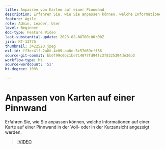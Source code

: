 ```yaml
---
title: Anpassen von Karten auf einer Pinnwand
description: Erfahren Sie, wie Sie anpassen können, welche Informationen auf einer Karte auf einer Pinnwand in der Voll- oder in der Kurzansicht angezeigt werden.
feature: Agile
role: Admin, Leader, User
level: Beginner
doc-type: Feature Video
last-substantial-update: 2023-08-08T00:00:00Z
jira: KT-13776
thumbnail: 3422520.jpeg
exl-id: ff3ec41f-2a8d-4e09-aa8e-5c57d69cff36
source-git-commit: bbdf99c6bc1be714077fd94fc3f8325394de36b3
workflow-type: ht
source-wordcount: '52'
ht-degree: 100%

---
```


# Anpassen von Karten auf einer Pinnwand

Erfahren Sie, wie Sie anpassen können, welche Informationen auf einer Karte auf einer Pinnwand in der Voll- oder in der Kurzansicht angezeigt werden.

>[!VIDEO](https://video.tv.adobe.com/v/3422520/?quality=12&learn=on&enablevpops=1)
